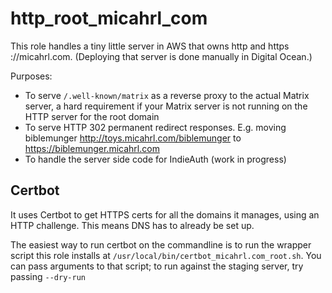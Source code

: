 # http_root_micahrl_com

This role handles a tiny little server in AWS that owns http and https ://micahrl.com. (Deploying that server is done manually in Digital Ocean.)

Purposes:

* To serve `/.well-known/matrix` as a reverse proxy to the actual Matrix server, a hard requirement if your Matrix server is not running on the HTTP server for the root domain
* To serve HTTP 302 permanent redirect responses. E.g. moving biblemunger <http://toys.micahrl.com/biblemunger> to <https://biblemunger.micahrl.com>
* To handle the server side code for IndieAuth (work in progress)

## Certbot

It uses Certbot to get HTTPS certs for all the domains it manages, using an HTTP challenge. This means DNS has to already be set up.

The easiest way to run certbot on the commandline is to run the wrapper script this role installs at `/usr/local/bin/certbot_micahrl.com_root.sh`.
You can pass arguments to that script; to run against the staging server, try passing `--dry-run`
